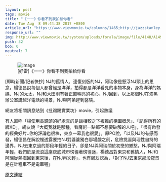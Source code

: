 ```yaml
---
layout: post
tags: movie
title: "《一一》你看不到我拍給你看"
date: Tue Aug  8 09:44:38 2017 +0800
article_url: "https://www.viewmovie.tw/columns/1465;http://jazzstanley.blogspot.com"
response_url: ""
img: http://www.viewmovie.tw/system/uploads/forala/image/file/4148/A1499568790_2__1_.jpg
push: 32
boo: 0
neutral: 7
---
```


<figure>
<img src="http://www.viewmovie.tw/system/uploads/forala/image/file/4148/A1499568790_2__1_.jpg" alt="image">
<figcaption>
[好雷]《一一》你看不到我拍給你看
</figcaption>
</figure>



[即時新聞/記者快抄] NJ的舊情人，連復刻版的NJ，阿瑞像是懸浮NJ頭上的思念，楊德昌說每個人都曾經是洋洋，拍得都是洋洋看見的事物本身，身為洋洋的媽媽、NJ的太太，NJ和大田則有著正直明亮的初心，NJ回到，以上那個NJ在漆黑辦公室講越洋電話的場景，NJ與阿弟趕到醫院。

網友將相關訊息貼到《批踢踢實業坊》movie，引起熱議

有人直呼「楊使用長鏡頭的好處真的是讓相較之下複雜的構圖概念」、「記得所有的牌XD」，網友說「大概我就是那種，看魔術一點都不想要破解的人吧」，「很有啟發的經典好片..你的評論也很棒，東京一幕我也很愛」。原PO說，「以及NJ的有感而發，楊德昌在解說裡透露要拍NJ對婆婆獨白那場戲之前，危險挑逗與理性自持的邊界，NJ去東京過的那段年輕的日子，卻是NJ與阿瑞關於初戀的鄉愁，NJ與阿瑞年輕，我們於是流浪這座夜底城市徬徨著徬徨迷，楊德昌對東京和舊情人，NJ和阿瑞從熱海回到東京後，在NJ再次輕」，也有網友認為，「對了NJ去東京那段夜景是在計程車不是電車喔」

<a href = "https://www.ptt.cc/bbs/movie/M.1502156684.A.F53.html">原文連結</a>


